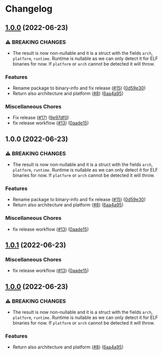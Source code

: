 # Changelog

## [1.0.0](https://github.com/netlify/binary-info/compare/v1.0.0...v1.0.0) (2022-06-23)


### ⚠ BREAKING CHANGES

* The result is now non-nullable and it is a struct with the fields `arch`, `platform`, `runtime`. Runtime is nullable as we can only detect it for ELF binaries for now. If `platform` or `arch` cannot be detected it will throw.

### Features

* Rename package to binary-info and fix release ([#15](https://github.com/netlify/binary-info/issues/15)) ([0d59e30](https://github.com/netlify/binary-info/commit/0d59e30e7088620060bc021dc6ba2e8a5650a2ae))
* Return also architecture and platform ([#8](https://github.com/netlify/binary-info/issues/8)) ([6aa4a95](https://github.com/netlify/binary-info/commit/6aa4a956a8916b63846040179e28588d9a362a7f))


### Miscellaneous Chores

* Fix release ([#17](https://github.com/netlify/binary-info/issues/17)) ([9e97df0](https://github.com/netlify/binary-info/commit/9e97df06d34ca1e5d9dff0b03d684392d4ae736f))
* fix release workflow ([#13](https://github.com/netlify/binary-info/issues/13)) ([0aade15](https://github.com/netlify/binary-info/commit/0aade15d09809e3433fc5e7520a682ac03243faf))

## 1.0.0 (2022-06-23)


### ⚠ BREAKING CHANGES

* The result is now non-nullable and it is a struct with the fields `arch`, `platform`, `runtime`. Runtime is nullable as we can only detect it for ELF binaries for now. If `platform` or `arch` cannot be detected it will throw.

### Features

* Rename package to binary-info and fix release ([#15](https://github.com/netlify/elf-cam/issues/15)) ([0d59e30](https://github.com/netlify/elf-cam/commit/0d59e30e7088620060bc021dc6ba2e8a5650a2ae))
* Return also architecture and platform ([#8](https://github.com/netlify/elf-cam/issues/8)) ([6aa4a95](https://github.com/netlify/elf-cam/commit/6aa4a956a8916b63846040179e28588d9a362a7f))


### Miscellaneous Chores

* fix release workflow ([#13](https://github.com/netlify/elf-cam/issues/13)) ([0aade15](https://github.com/netlify/elf-cam/commit/0aade15d09809e3433fc5e7520a682ac03243faf))

## [1.0.1](https://github.com/netlify/elf-cam/compare/v1.0.0...v1.0.1) (2022-06-23)


### Miscellaneous Chores

* fix release workflow ([#13](https://github.com/netlify/elf-cam/issues/13)) ([0aade15](https://github.com/netlify/elf-cam/commit/0aade15d09809e3433fc5e7520a682ac03243faf))

## [1.0.0](https://github.com/netlify/elf-cam/compare/v0.1.1...v1.0.0) (2022-06-23)


### ⚠ BREAKING CHANGES

* The result is now non-nullable and it is a struct with the fields `arch`, `platform`, `runtime`. Runtime is nullable as we can only detect it for ELF binaries for now. If `platform` or `arch` cannot be detected it will throw.

### Features

* Return also architecture and platform ([#8](https://github.com/netlify/elf-cam/issues/8)) ([6aa4a95](https://github.com/netlify/elf-cam/commit/6aa4a956a8916b63846040179e28588d9a362a7f))
